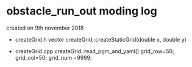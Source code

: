 # obstacle_run_out moding log 

created on 9th november 2018

- createGrid.h
vector<GRID> createGrid::createStaticGrid(double x, double y)

- createGrid.cpp
createGrid::read_pgm_and_yaml()
grid_row=50;
grid_col=50;
grid_num =9999;